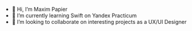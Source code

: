 - 👋 Hi, I’m Maxim Papier
- 🌱 I’m currently learning Swift on Yandex Practicum
- 💞️ I’m looking to collaborate on interesting projects as a UX/UI Designer

<!---
maxim-papier/maxim-papier is a ✨ special ✨ repository because its `README.md` (this file) appears on your GitHub profile.
You can click the Preview link to take a look at your changes.
--->
